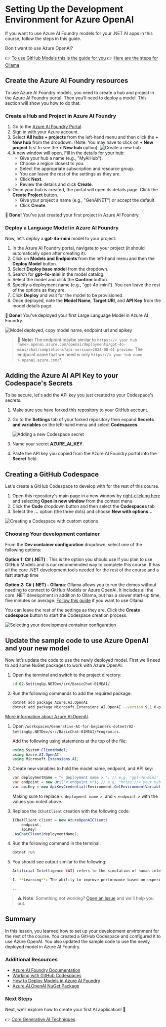 # Setting Up the Development Environment for Azure OpenAI

If you want to use Azure AI Foundry models for your .NET AI apps in this course, follow the steps in this guide.

Don't want to use Azure OpenAI?

👉 [To use GitHub Models this is the guide for you](README.md)
👉 [Here are the steps for Ollama](getting-started-ollama.md)

## Create the Azure AI Foundry resources

To use Azure AI Foundry models, you need to create a hub and project in the Azure AI Foundry portal. Then you'll need to deploy a model. This section will show you how to do that.

### Create a Hub and Project in Azure AI Foundry

1. Go to the [Azure AI Foundry Portal](https://ai.azure.com/).
1. Sign in with your Azure account.
1. Select **All hubs + projects** from the left-hand menu and then click the **+ New hub** from the dropdown. (Note: You may have to click on **+ New project** first to see the **+ New hub** option).
    ![Create a new hub](./images/ai-foundry-hub-selection.png)
1. A new window will open. Fill in the details for your hub:
    - Give your hub a name (e.g., "MyAIHub").
    - Choose a region closest to you.
    - Select the appropriate subscription and resource group.
    - You can leave the rest of the settings as they are.
    - Click **Next**.
    - Review the details and click **Create**.
1. Once your hub is created, the portal will open its details page. Click the **Create Project** button.
    - Give your project a name (e.g., "GenAINET") or accept the default.
    - Click **Create**.

🎉 **Done!** You’ve just created your first project in Azure AI Foundry.

### Deploy a Language Model in Azure AI Foundry

Now, let’s deploy a **gpt-4o-mini** model to your project:

1. In the Azure AI Foundry portal, navigate to your project (it should automatically open after creating it).
1. Click on **Models and Endpoints** from the left-hand menu and then the **Deploy Model** button.
1. Select **Deploy base model** from the dropdown.
1. Search for **gpt-4o-mini** in the model catalog.
1. Select the model and click the **Confirm** button.
1. Specify a deployment name (e.g., "gpt-4o-mini"). You can leave the rest of the options as they are.
1. Click **Deploy** and wait for the model to be provisioned.
1. Once deployed, note the **Model Name**, **Target URI**, and **API Key** from the model details page.

🎉 **Done!** You’ve deployed your first Large Language Model in Azure AI Foundry.

![Model deployed, copy model name, endpoint url and apikey](./images/deploytoazure-20-copymodelinfo.png)

> 📝 **Note:** The endpoint maybe similar to `https://< your hub name>.openai.azure.com/openai/deployments/gpt-4o-mini/chat/completions?api-version=2024-08-01-preview`. The endpoint name that we need is only `https://< your hub name >.openai.azure.com/`*.

## Adding the Azure AI API Key to your Codespace's Secrets

To be secure, let's add the API key you just created to your Codespace's secrets.

1. Make sure you have forked this repository to your GitHub account.
1. Go to the **Settings** tab of your forked repository then expand **Secrets and variables** on the left-hand menu and select **Codespaces**.

    ![Adding a new Codespace secret](./images/codespaces-secret.jpeg)
1. Name your secret **AZURE_AI_KEY**.
1. Paste the API key you copied from the Azure AI Foundry portal into the **Secret** field.

## Creating a GitHub Codespace

Let's create a GitHub Codespace to develop with for the rest of this course.

1. Open this repository's main page in a new window by [right-clicking here](https://github.com/microsoft/Generative-AI-for-beginners-dotnet) and selecting **Open in new window** from the context menu
1. Click the **Code** dropdown button and then select the **Codespaces** tab
1. Select the **...** option (the three dots) and choose **New with options...**

![Creating a Codespace with custom options](./images/creating-codespace.png)

### Choosing Your development container

From the **Dev container configuration** dropdown, select one of the following options:

**Option 1: C# (.NET)** : This is the option you should use if you plan to use GitHub Models and is our recommended way to complete this course. It has all the core .NET development tools needed for the rest of the course and a fast startup time

**Option 2: C# (.NET) - Ollama**: Ollama allows you to run the demos without needing to connect to GitHub Models or Azure OpenAI. It includes all the core .NET development in addition to Ollama, but has a slower start-up time, five minutes on average. [Follow this guide](getting-started-ollama.md) if you want to use Ollama

You can leave the rest of the settings as they are. Click the **Create codespace** button to start the Codespace creation process.

![Selecting your development container configuration](./images/select-container-codespace.png)

## Update the sample code to use Azure OpenAI and your new model

Now let’s update the code to use the newly deployed model. First we'll need to add some NuGet packages to work with Azure OpenAI.

1. Open the terminal and switch to the project directory:

    ```bash
    cd 02-SettingUp.NETDev/src/BasicChat-01MEAI/
    ```

1. Run the following commands to add the required package:

    ```bash
    dotnet add package Azure.AI.OpenAI
    dotnet add package Microsoft.Extensions.AI.OpenAI --version 9.1.0-preview.1.25064.3
    ```

[More information about Azure.AI.OpenAI](https://www.nuget.org/packages/Azure.AI.OpenAI/2.1.0#show-readme-container).

1. Open `/workspaces/Generative-AI-for-beginners-dotnet/02-SettingUp.NETDev/src/BasicChat-01MEAI/Program.cs`.

    Add the following using statements at the top of the file:


    ```csharp
    using System.ClientModel;
    using Azure.AI.OpenAI;
    using Microsoft.Extensions.AI;

1. Create new variables to hold the model name, endpoint, and API key:

    ```csharp
    var deploymentName = "< deployment name > "; // e.g. "gpt-4o-mini"
    var endpoint = new Uri("< endpoint >"); // e.g. "https://< your hub name >.openai.azure.com/"
    var apiKey = new ApiKeyCredential(Environment.GetEnvironmentVariable("AZURE_AI_SECRET"));
    ```

    Making sure to replace `< deployment name >`, and `< endpoint >` with the values you noted above.

1. Replace the `IChatClient` creation with the following code:

    ```csharp
    IChatClient client = new AzureOpenAIClient(
        endpoint,
        apiKey)
    .AsChatClient(deploymentName);
    ```

1. Run the following command in the terminal:

    ```bash
    dotnet run
    ```

1. You should see output similar to the following:

    ```bash
    Artificial Intelligence (AI) refers to the simulation of human intelligence in machines that are programmed to think and learn like humans. AI encompasses a variety of technologies and approaches that enable computers and systems to perform tasks that typically require human intelligence. These tasks include:

    1. **Learning**: The ability to improve performance based on experience, often through algorithms that analyze data.
    
    ...
    ```

> ⚠️ **Note**: Something not working? [Open an issue](https://github.com/microsoft/Generative-AI-for-beginners-dotnet/issues/new?template=Blank+issue) and we'll help you out.

## Summary

In this lesson, you learned how to set up your development environment for the rest of the course. You created a GitHub Codespace and configured it to use Azure OpenAI. You also updated the sample code to use the newly deployed model in Azure AI Foundry.

### Additional Resources

- [Azure AI Foundry Documentation](https://learn.microsoft.com/en-us/azure/ai-services/)
- [Working with GitHub Codespaces](https://docs.github.com/en/codespaces/getting-started)
- [How to Deploy Models in Azure AI Foundry](https://learn.microsoft.com/en-us/azure/ai-services/deploy/)
- [Azure.AI.OpenAI NuGet Package](https://www.nuget.org/packages/Azure.AI.OpenAI)

### Next Steps

Next, we'll explore how to create your first AI application! 🚀

👉 [Core Generative AI Techniques](../03-CoreGenerativeAITechniques/readme.md)
